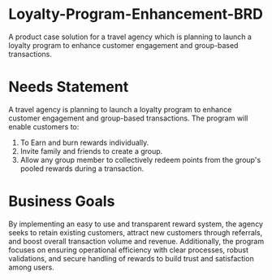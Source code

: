 # Loyalty-Program-Enhancement-BRD
A product case solution for a travel agency which is planning to launch a loyalty program to enhance customer engagement and group-based transactions. 

# Needs Statement
A travel agency is planning to launch a loyalty program to enhance customer engagement and group-based transactions. The program will enable customers to:
1. To Earn and burn rewards individually.
2. Invite family and friends to create a group.
3. Allow any group member to collectively redeem points from the group's pooled rewards during a transaction.

# Business Goals
By implementing an easy to use and transparent reward system, the agency seeks to retain existing customers, attract new customers through referrals, and boost overall transaction volume and revenue. Additionally, the program focuses on ensuring operational efficiency with clear processes, robust validations, and secure handling of rewards to build trust and satisfaction among users.
